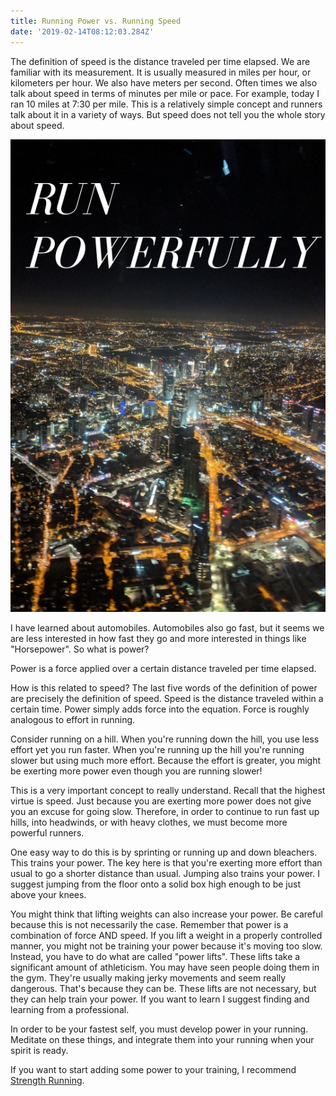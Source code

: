 ```yaml
---
title: Running Power vs. Running Speed
date: '2019-02-14T08:12:03.284Z'
---
```


The definition of speed is the distance traveled per time elapsed. We are familiar with its measurement. It is usually measured in miles per hour, or kilometers per hour. We also have meters per second. Often times we also talk about speed in terms of minutes per mile or pace. For example, today I ran 10 miles at 7:30 per mile. This is a relatively simple concept and runners talk about it in a variety of ways. But speed does not tell you the whole story about speed.

![Run Powerfully](./run-powerfully.jpg)

I have learned about automobiles. Automobiles also go fast, but it seems we are less interested in how fast they go and more interested in things like "Horsepower". So what is power?

Power is a force applied over a certain distance traveled per time elapsed.

How is this related to speed? The last five words of the definition of power are precisely the definition of speed. Speed is the distance traveled within a certain time. Power simply adds force into the equation. Force is roughly analogous to effort in running.

Consider running on a hill. When you're running down the hill, you use less effort yet you run faster. When you're running up the hill you're running slower but using much more effort. Because the effort is greater, you might be exerting more power even though you are running slower!

This is a very important concept to really understand. Recall that the highest virtue is speed. Just because you are exerting more power does not give you an excuse for going slow. Therefore, in order to continue to run fast up hills, into headwinds, or with heavy clothes, we must become more powerful runners.

One easy way to do this is by sprinting or running up and down bleachers. This trains your power. The key here is that you're exerting more effort than usual to go a shorter distance than usual. Jumping also trains your power. I suggest jumping from the floor onto a solid box high enough to be just above your knees.

You might think that lifting weights can also increase your power. Be careful because this is not necessarily the case. Remember that power is a combination of force AND speed. If you lift a weight in a properly controlled manner, you might not be training your power because it's moving too slow. Instead, you have to do what are called "power lifts". These lifts take a significant amount of athleticism. You may have seen people doing them in the gym. They're usually making jerky movements and seem really dangerous. That's because they can be. These lifts are not necessary, but they can help train your power. If you want to learn I suggest finding and learning from a professional.

In order to be your fastest self, you must develop power in your running. Meditate on these things, and integrate them into your running when your spirit is ready.

If you want to start adding some power to your training, I recommend [Strength Running](https://strengthrunning.com/high-performance-lifting/).
